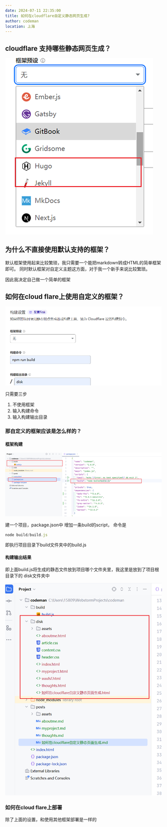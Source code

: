```yaml
---
date: 2024-07-11 22:35:00
title: 如何在cloudflare自定义静态网页生成?
author: codeman
location: 上海
---
```


## cloudflare 支持哪些静态网页生成？
![常见静态网页生成](./assets/如何在cloudflare自定义静态页面生成-1720341092898.png)

## 为什么不直接使用默认支持的框架？

默认框架使用起来比较繁琐，我只需要一个能把markdown转成HTML的简单框架即可。
同时默认框架对自定义主题这方面，对于我一个新手来说比较繁琐。

因此我决定自己做一个简单的框架

## 如何在cloud flare上使用自定义的框架？
![1](./assets/如何在cloudflare自定义静态页面生成-1720341275433.png)

只需要三步
1. 不使用框架
2. 输入构建命令
3. 输入构建输出目录

### 那自定义的框架应该是怎么样的？

#### 框架构建
![2](./assets/如何在cloudflare自定义静态页面生成-1720341591005.png)

建一个项目，package.json中 增加一条build的script，
命令是
``` js
node build/build.js
```
即执行项目目录下build文件夹中的build.js
#### 构建输出结果

即上面build.js将生成的静态文件放到项目哪个文件夹里，我这里是放到了项目根目录下的
disk文件夹中

![3](./assets/如何在cloudflare自定义静态页面生成-1720341813238.png)

### 如何在cloud flare上部署

除了上面的设置，和使用其他框架部署是一样的
